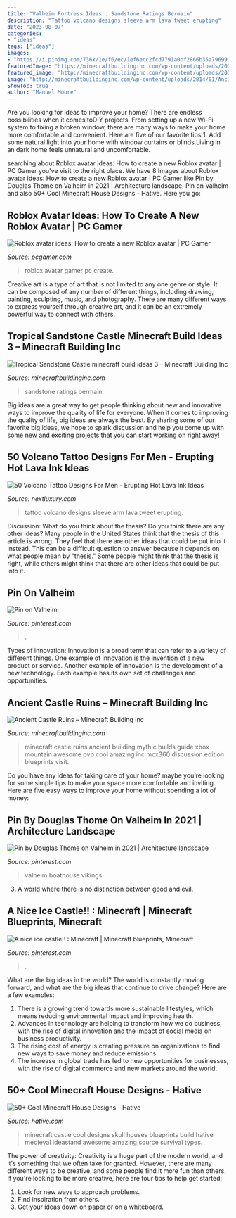 ```yaml
---
title: "Valheim Fortress Ideas : Sandstone Ratings Bermain"
description: "Tattoo volcano designs sleeve arm lava tweet erupting"
date: "2023-08-07"
categories:
- "ideas"
tags: ["ideas"]
images:
- "https://i.pinimg.com/736x/1e/f6/ec/1ef6ecc2fcd7791a0bf2866b35a79699.jpg"
featuredImage: "https://minecraftbuildinginc.com/wp-content/uploads/2013/08/Tropical-Sandstone-Castle-minecraft-build-ideas-3.jpg"
featured_image: "http://minecraftbuildinginc.com/wp-content/uploads/2014/01/Ancient-Castle-Ruins-minecraft-building-ideas-7.jpg"
image: "http://minecraftbuildinginc.com/wp-content/uploads/2014/01/Ancient-Castle-Ruins-minecraft-building-ideas-7.jpg"
ShowToc: true
author: "Manuel Moore"
---
```



Are you looking for ideas to improve your home? There are endless possibilities when it comes toDIY projects. From setting up a new Wi-Fi system to fixing a broken window, there are many ways to make your home more comfortable and convenient. Here are five of our favorite tips:1. Add some natural light into your home with window curtains or blinds.Living in an dark home feels unnatural and uncomfortable.

	

		
searching about Roblox avatar ideas: How to create a new Roblox avatar | PC Gamer you've visit to the right place. We have 8 Images about Roblox avatar ideas: How to create a new Roblox avatar | PC Gamer like Pin by Douglas Thome on Valheim in 2021 | Architecture landscape, Pin on Valheim and also 50+ Cool Minecraft House Designs - Hative. Here you go:
		
    
## Roblox Avatar Ideas: How To Create A New Roblox Avatar | PC Gamer

<img loading=lazy src="https://cdn.mos.cms.futurecdn.net/Z9iQvAjGVk9uZ6jBLpWaAC-1200-80.jpg" onerror="this.onerror=null;this.src='https://tse2.mm.bing.net/th?id=OIP.lAWE9_bz_vShR_bfAJMyLwHaEK&amp;pid=15.1';" alt="Roblox avatar ideas: How to create a new Roblox avatar | PC Gamer">

_Source: pcgamer.com_

>roblox avatar gamer pc create. 

	

Creative art is a type of art that is not limited to any one genre or style. It can be composed of any number of different things, including drawing, painting, sculpting, music, and photography. There are many different ways to express yourself through creative art, and it can be an extremely powerful way to connect with others.

    
## Tropical Sandstone Castle Minecraft Build Ideas 3 – Minecraft Building Inc

<img loading=lazy src="https://minecraftbuildinginc.com/wp-content/uploads/2013/08/Tropical-Sandstone-Castle-minecraft-build-ideas-3.jpg" onerror="this.onerror=null;this.src='https://tse3.mm.bing.net/th?id=OIP.8YSMjJqeR6MVyeBQTNPNNwHaEK&amp;pid=15.1';" alt="Tropical Sandstone Castle minecraft build ideas 3 – Minecraft Building Inc">

_Source: minecraftbuildinginc.com_

>sandstone ratings bermain. 

	

Big ideas are a great way to get people thinking about new and innovative ways to improve the quality of life for everyone. When it comes to improving the quality of life, big ideas are always the best. By sharing some of our favorite big ideas, we hope to spark discussion and help you come up with some new and exciting projects that you can start working on right away!

    
## 50 Volcano Tattoo Designs For Men - Erupting Hot Lava Ink Ideas

<img loading=lazy src="http://nextluxury.com/wp-content/uploads/realistic-full-arm-sleeve-3d-male-volcano-tattoo-designs.jpg" onerror="this.onerror=null;this.src='https://tse4.mm.bing.net/th?id=OIP.JXFblp-G6KhJ9RonV5Gd8AAAAA&amp;pid=15.1';" alt="50 Volcano Tattoo Designs For Men - Erupting Hot Lava Ink Ideas">

_Source: nextluxury.com_

>tattoo volcano designs sleeve arm lava tweet erupting. 

	

Discussion: What do you think about the thesis? Do you think there are any other ideas?
Many people in the United States think that the thesis of this article is wrong. They feel that there are other ideas that could be put into it instead. This can be a difficult question to answer because it depends on what people mean by "thesis." Some people might think that the thesis is right, while others might think that there are other ideas that could be put into it.

    
## Pin On Valheim

<img loading=lazy src="https://i.pinimg.com/736x/26/26/41/26264149d1afdec0a6349f622e352bc9.jpg" onerror="this.onerror=null;this.src='https://tse1.mm.bing.net/th?id=OIP.NA1D2Ex63QDJ5hvWvZEqvwHaEJ&amp;pid=15.1';" alt="Pin on Valheim">

_Source: pinterest.com_

>. 

	

Types of innovation:
Innovation is a broad term that can refer to a variety of different things. One example of innovation is the invention of a new product or service. Another example of innovation is the development of a new technology. Each example has its own set of challenges and opportunities.

    
## Ancient Castle Ruins – Minecraft Building Inc

<img loading=lazy src="http://minecraftbuildinginc.com/wp-content/uploads/2014/01/Ancient-Castle-Ruins-minecraft-building-ideas-7.jpg" onerror="this.onerror=null;this.src='https://tse3.mm.bing.net/th?id=OIP.OucuIKPsEeGdZhG6kl9wFwHaES&amp;pid=15.1';" alt="Ancient Castle Ruins – Minecraft Building Inc">

_Source: minecraftbuildinginc.com_

>minecraft castle ruins ancient building mythic builds guide xbox mountain awesome pvp cool amazing inc mcx360 discussion edition blueprints visit. 

	

Do you have any ideas for taking care of your home? maybe you’re looking for some simple tips to make your space more comfortable and inviting. Here are five easy ways to improve your home without spending a lot of money:

    
## Pin By Douglas Thome On Valheim In 2021 | Architecture Landscape

<img loading=lazy src="https://i.pinimg.com/736x/1e/f6/ec/1ef6ecc2fcd7791a0bf2866b35a79699.jpg" onerror="this.onerror=null;this.src='https://tse4.mm.bing.net/th?id=OIP.zYJjNmc6gCz7G6k-el3UXQHaEK&amp;pid=15.1';" alt="Pin by Douglas Thome on Valheim in 2021 | Architecture landscape">

_Source: pinterest.com_

>valheim boathouse vikings. 

	

3. A world where there is no distinction between good and evil. 

    
## A Nice Ice Castle!! : Minecraft | Minecraft Blueprints, Minecraft

<img loading=lazy src="https://i.pinimg.com/736x/be/60/52/be60527ea3f3e610624a905ffa100577.jpg" onerror="this.onerror=null;this.src='https://tse3.mm.bing.net/th?id=OIP.8sDURDHtgGBKBTsIytLhuQHaD3&amp;pid=15.1';" alt="A nice ice castle!! : Minecraft | Minecraft blueprints, Minecraft">

_Source: pinterest.com_

>. 

	

What are the big ideas in the world?
The world is constantly moving forward, and what are the big ideas that continue to drive change? Here are a few examples: 
1. There is a growing trend towards more sustainable lifestyles, which means reducing environmental impact and improving health. 
2. Advances in technology are helping to transform how we do business, with the rise of digital innovation and the impact of social media on business productivity. 
3. The rising cost of energy is creating pressure on organizations to find new ways to save money and reduce emissions. 
4. The increase in global trade has led to new opportunities for businesses, with the rise of digital commerce and new markets around the world.

    
## 50+ Cool Minecraft House Designs - Hative

<img loading=lazy src="https://hative.com/wp-content/uploads/2014/02/minecraft-houses/minecraft-skull-castle-3.jpg" onerror="this.onerror=null;this.src='https://tse3.mm.bing.net/th?id=OIP.rQS27eKKIE5hczcEvHRrVwHaEK&amp;pid=15.1';" alt="50+ Cool Minecraft House Designs - Hative">

_Source: hative.com_

>minecraft castle cool designs skull houses blueprints build hative medieval ideastand awesome amazing source survival types. 

	

The power of creativity:
Creativity is a huge part of the modern world, and it's something that we often take for granted. However, there are many different ways to be creative, and some people find it more fun than others. If you're looking to be more creative, here are four tips to help get started:
1. Look for new ways to approach problems.
2. Find inspiration from others.
3. Get your ideas down on paper or on a whiteboard.

